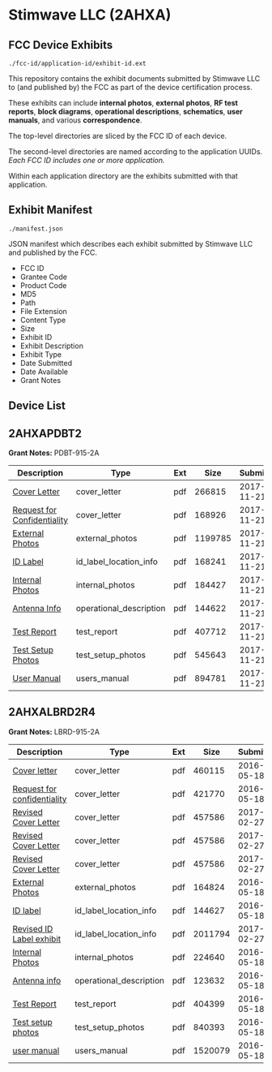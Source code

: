# Stimwave LLC (2AHXA)
## FCC Device Exhibits

```
./fcc-id/application-id/exhibit-id.ext
```

This repository contains the exhibit documents submitted by Stimwave LLC to (and published by) the FCC as part of the device certification process.

These exhibits can include **internal photos**, **external photos**, **RF test reports**, **block diagrams**, **operational descriptions**, **schematics**, **user manuals**, and various **correspondence**.

The top-level directories are sliced by the FCC ID of each device.

The second-level directories are named according to the application UUIDs. *Each FCC ID includes one or more application.*

Within each application directory are the exhibits submitted with that application. 

## Exhibit Manifest

```
./manifest.json
```

JSON manifest which describes each exhibit submitted by Stimwave LLC and published by the FCC.

- FCC ID
- Grantee Code
- Product Code
- MD5
- Path
- File Extension
- Content Type
- Size
- Exhibit ID
- Exhibit Description
- Exhibit Type
- Date Submitted
- Date Available
- Grant Notes

## Device List
## 2AHXAPDBT2
**Grant Notes:** PDBT-915-2A

| Description | Type | Ext | Size | Submitted | Available |
| ----------- | ---- | --- | ---- | --------- | --------- |
| [Cover Letter](2AHXAPDBT2/f7cf15d24352641a67729102d8350aeb/3647295.pdf) | cover_letter | pdf | 266815 | 2017-11-21 | 2017-11-21 |
| [Request for Confidentiality](2AHXAPDBT2/f7cf15d24352641a67729102d8350aeb/3647299.pdf) | cover_letter | pdf | 168926 | 2017-11-21 | 2017-11-21 |
| [External Photos](2AHXAPDBT2/f7cf15d24352641a67729102d8350aeb/3647297.pdf) | external_photos | pdf | 1199785 | 2017-11-21 | 2017-11-21 |
| [ID Label](2AHXAPDBT2/f7cf15d24352641a67729102d8350aeb/3647302.pdf) | id_label_location_info | pdf | 168241 | 2017-11-21 | 2017-11-21 |
| [Internal Photos](2AHXAPDBT2/f7cf15d24352641a67729102d8350aeb/3647301.pdf) | internal_photos | pdf | 184427 | 2017-11-21 | 2017-11-21 |
| [Antenna Info](2AHXAPDBT2/f7cf15d24352641a67729102d8350aeb/3647293.pdf) | operational_description | pdf | 144622 | 2017-11-21 | 2017-11-21 |
| [Test Report](2AHXAPDBT2/f7cf15d24352641a67729102d8350aeb/3647308.pdf) | test_report | pdf | 407712 | 2017-11-21 | 2017-11-21 |
| [Test Setup Photos](2AHXAPDBT2/f7cf15d24352641a67729102d8350aeb/3647309.pdf) | test_setup_photos | pdf | 545643 | 2017-11-21 | 2017-11-21 |
| [User Manual](2AHXAPDBT2/f7cf15d24352641a67729102d8350aeb/3647311.pdf) | users_manual | pdf | 894781 | 2017-11-21 | 2017-11-21 |
## 2AHXALBRD2R4
**Grant Notes:** LBRD-915-2A

| Description | Type | Ext | Size | Submitted | Available |
| ----------- | ---- | --- | ---- | --------- | --------- |
| [Cover letter](2AHXALBRD2R4/555ead843fb33c5b45a25300dea035e2/2994797.pdf) | cover_letter | pdf | 460115 | 2016-05-18 | 2016-05-18 |
| [Request for confidentiality](2AHXALBRD2R4/555ead843fb33c5b45a25300dea035e2/2994799.pdf) | cover_letter | pdf | 421770 | 2016-05-18 | 2016-05-18 |
| [Revised Cover Letter](2AHXALBRD2R4/555ead843fb33c5b45a25300dea035e2/3297615.pdf) | cover_letter | pdf | 457586 | 2017-02-27 | 2016-05-18 |
| [Revised Cover Letter](2AHXALBRD2R4/555ead843fb33c5b45a25300dea035e2/3297615.pdf) | cover_letter | pdf | 457586 | 2017-02-27 | 2016-05-18 |
| [Revised Cover Letter](2AHXALBRD2R4/555ead843fb33c5b45a25300dea035e2/3297615.pdf) | cover_letter | pdf | 457586 | 2017-02-27 | 2016-05-18 |
| [External Photos](2AHXALBRD2R4/555ead843fb33c5b45a25300dea035e2/2994798.pdf) | external_photos | pdf | 164824 | 2016-05-18 | 2016-05-18 |
| [ID label](2AHXALBRD2R4/555ead843fb33c5b45a25300dea035e2/2994802.pdf) | id_label_location_info | pdf | 144627 | 2016-05-18 | 2016-05-18 |
| [Revised ID Label exhibit](2AHXALBRD2R4/555ead843fb33c5b45a25300dea035e2/3297620.pdf) | id_label_location_info | pdf | 2011794 | 2017-02-27 | 2016-05-18 |
| [Internal Photos](2AHXALBRD2R4/555ead843fb33c5b45a25300dea035e2/2994801.pdf) | internal_photos | pdf | 224640 | 2016-05-18 | 2016-05-18 |
| [Antenna info](2AHXALBRD2R4/555ead843fb33c5b45a25300dea035e2/2994796.pdf) | operational_description | pdf | 123632 | 2016-05-18 | 2016-05-18 |
| [Test Report](2AHXALBRD2R4/555ead843fb33c5b45a25300dea035e2/2994805.pdf) | test_report | pdf | 404399 | 2016-05-18 | 2016-05-18 |
| [Test setup photos](2AHXALBRD2R4/555ead843fb33c5b45a25300dea035e2/2994806.pdf) | test_setup_photos | pdf | 840393 | 2016-05-18 | 2016-05-18 |
| [user manual](2AHXALBRD2R4/555ead843fb33c5b45a25300dea035e2/2994807.pdf) | users_manual | pdf | 1520079 | 2016-05-18 | 2016-05-18 |
